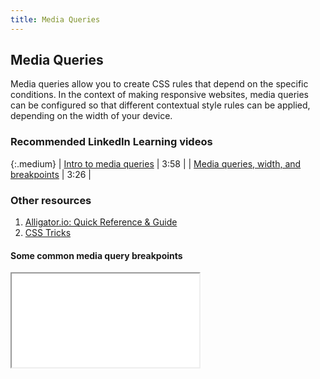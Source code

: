 ```yaml
---
title: Media Queries
---
```


## Media Queries

Media queries allow you to create CSS rules that depend on the specific conditions. In the context of making responsive websites, media queries can be configured so that different contextual style rules can be applied, depending on the width of your device.

### Recommended LinkedIn Learning videos

{:.medium}
| <a href="https://www.linkedin.com/learning/css-essential-training-3/introduction-to-media-queries" target="_blank">Intro to media queries</a> | 3:58 |
| <a href="https://www.linkedin.com/learning/css-essential-training-3/introduction-to-media-queries" target="_blank">Media queries, width, and breakpoints</a> | 3:26 |

### Other resources
1. <a href="https://alligator.io/css/media-queries/" target="_blank">Alligator.io: Quick Reference & Guide</a>
2. <a href="https://css-tricks.com/snippets/css/media-queries-for-standard-devices/" target="_blank">CSS Tricks</a>

#### Some common media query breakpoints

<iframe src="//codepen.io/vanwars/embed/XQVwxm?editors=0100/?theme-id=18654&default-tab=css,result" allowfullscreen="true" class="codepen-frame"></iframe>
